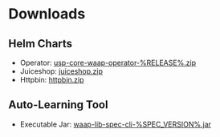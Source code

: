 # Downloads

## Helm Charts

- Operator: [usp-core-waap-operator-%RELEASE%.zip]
- Juiceshop: [juiceshop.zip]
- Httpbin: [httpbin.zip]

## Auto-Learning Tool

- Executable Jar: [waap-lib-spec-cli-%SPEC_VERSION%.jar]



[usp-core-waap-operator-%RELEASE%.zip]: files/usp-core-waap-operator-%RELEASE%.zip
[juiceshop.zip]: files/juiceshop.zip
[httpbin.zip]: files/httpbin.zip
[waap-lib-spec-cli-%SPEC_VERSION%.jar]: files/waap-lib-spec-cli-%SPEC_VERSION%.jar